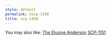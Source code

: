 ```yaml
---
style: default
permalink: Xscp-1458
title: scp-1458
---
```

You may also like:
[The Elusive Anderson](http://scp-wiki.net/the-elusive-anderson)
[SCP-1151](http://scp-wiki.net/scp-1151)